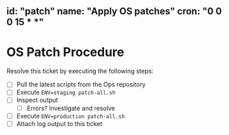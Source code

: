 id: "patch"
name: "Apply OS patches"
cron: "0 0 0 15 * *"
---

# OS Patch Procedure

Resolve this ticket by executing the following steps:

- [ ] Pull the latest scripts from the Ops repository
- [ ] Execute `ENV=staging patch-all.sh`
- [ ] Inspect output
    - [ ] Errors? Investigate and resolve
- [ ] Execute `ENV=production patch-all.sh`
- [ ] Attach log output to this ticket